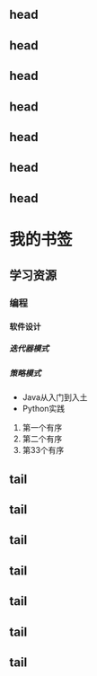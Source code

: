 ## head
## head
## head
## head
## head
## head
## head
# 我的书签
## 学习资源
### 编程
#### 软件设计
##### 迭代器模式
##### 策略模式
* Java从入门到入土
* Python实践
1. 第一个有序
2. 第二个有序
33. 第33个有序
## tail
## tail
## tail
## tail
## tail
## tail
## tail
